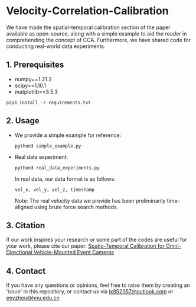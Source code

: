 # Velocity-Correlation-Calibration

We have made the spatial-temporal calibration section of the paper available as open-source, along with a simple example to aid the reader in comprehending the concept of CCA. Furthermore, we have shared code for conducting real-world data experiments.

## 1. Prerequisites

- numpy==1.21.2
- scipy==1.10.1
- matplotlib==3.5.3

```shell
pip3 install -r requirements.txt
```

## 2. Usage

- We provide a simple example for reference:

  ```shell
  python3 simple_example.py
  ```

- Real data experiment:

  ```shell
  python3 real_data_experiments.py
  ```

  In real data, our data format is as follows:
  
  ```
  vel_x, vel_y, vel_z, timestamp
  ```
  
  Note: The real velocity data we provide has been preliminarily time-aligned using brute force search methods.


## 3. Citation

If our work inspires your research or some part of the codes are useful for your work, please cite our paper: [Spatio-Temporal Calibration for Omni-Directional Vehicle-Mounted Event Cameras](https://arxiv.org/abs/2307.06810)



## 4. Contact

If you have any questions or opinions, feel free to raise them by creating an 'issue' in this repository, or contact us via lx852357@outlook.com or eeyzhou@hnu.edu.cn



